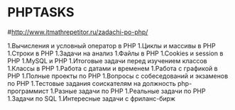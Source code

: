 # PHPTASKS

#http://www.itmathrepetitor.ru/zadachi-po-php/

1.Вычисления и условный оператор в PHP
1.Циклы и массивы в PHP
1.Строки в PHP
1.Задачи на анализ
1.Файлы в PHP
1.Cookies и session в PHP
1.MySQL и PHP
1.Итоговые задачи перед изучением классов
1.Классы в PHP
1.Работа с датами и временем
1.Работа с графикой в PHP
1.Полные проекты по PHP
1.Вопросы с собеседований и экзаменов по PHP
1.Тестовые задания соискателям на должность php-программист
1.Разные задачи по PHP
1.Реальные задачи по PHP
1.Задачи по SQL
1.Интересные задачи с фриланс-бирж
